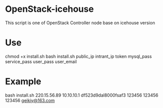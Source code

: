 # OpenStack-icehouse
This script is one of OpenStack Controller node base on icehouse version

# Use
chmod +x install.sh
bash install.sh public_ip intrant_ip token mysql_pass service_pass user_pass user_email

# Example
bash install.sh 220.15.56.89 10.10.10.1 df523d9dal8000fsaf3 123456 123456 123456 geikiy@163.com

